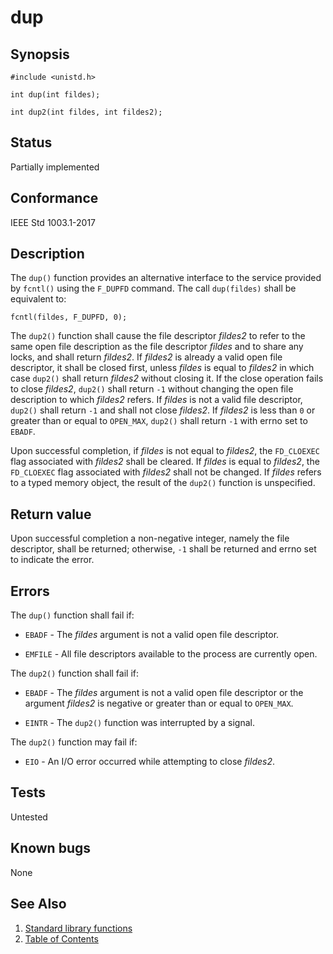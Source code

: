 # dup

## Synopsis

`#include <unistd.h>`

`int dup(int fildes);`

`int dup2(int fildes, int fildes2);`

## Status

Partially implemented

## Conformance

IEEE Std 1003.1-2017

## Description

The `dup()` function provides an alternative interface to the service provided by `fcntl()` using the `F_DUPFD` command.
The call `dup(fildes)` shall be equivalent
to:

`fcntl(fildes, F_DUPFD, 0);`

The `dup2()` function shall cause the file descriptor _fildes2_ to refer to the same open file description as the file
descriptor _fildes_ and to share any locks, and shall return _fildes2_. If _fildes2_ is already a valid open file
descriptor, it shall be closed first, unless _fildes_ is equal to _fildes2_ in which case `dup2()` shall return
_fildes2_ without closing it. If the close operation fails to close _fildes2_, `dup2()` shall return ``-1`` without
changing the open file description to which _fildes2_ refers. If _fildes_ is not a valid file descriptor, `dup2()`
shall return `-1` and shall not close _fildes2_. If _fildes2_ is less than `0` or greater than or equal to `OPEN_MAX`,
`dup2()` shall return `-1` with errno set to `EBADF`.

Upon successful completion, if _fildes_ is not equal to _fildes2_, the `FD_CLOEXEC` flag associated with _fildes2_
shall be cleared. If _fildes_ is equal to _fildes2_, the `FD_CLOEXEC` flag associated with _fildes2_ shall not be
changed.
If _fildes_ refers to a typed memory object, the result of the `dup2()` function is unspecified.

## Return value

Upon successful completion a non-negative integer, namely the file descriptor, shall be returned; otherwise, `-1` shall
be returned and errno set to indicate the error.

## Errors

The `dup()` function shall fail if:

* `EBADF` - The _fildes_ argument is not a valid open file descriptor.

* `EMFILE` - All file descriptors available to the process are currently open.

The `dup2()` function shall fail if:

* `EBADF` - The _fildes_ argument is not a valid open file descriptor or the argument _fildes2_ is negative or greater
 than or equal to `OPEN_MAX`.

* `EINTR` - The `dup2()` function was interrupted by a signal.

The `dup2()` function may fail if:

* `EIO` - An I/O error occurred while attempting to close _fildes2_.

## Tests

Untested

## Known bugs

None

## See Also

1. [Standard library functions](../functions.md)
2. [Table of Contents](../../../README.md)
